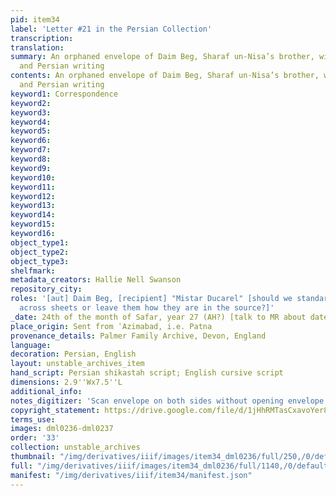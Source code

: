 ```yaml
---
pid: item34
label: 'Letter #21 in the Persian Collection'
transcription:
translation:
summary: An orphaned envelope of Daim Beg, Sharaf un-Nisa’s brother, with both English
  and Persian writing
contents: An orphaned envelope of Daim Beg, Sharaf un-Nisa’s brother, with both English
  and Persian writing
keyword1: Correspondence
keyword2:
keyword3:
keyword4:
keyword5:
keyword6:
keyword7:
keyword8:
keyword9:
keyword10:
keyword11:
keyword12:
keyword13:
keyword14:
keyword15:
keyword16:
object_type1:
object_type2:
object_type3:
shelfmark:
metadata_creators: Hallie Nell Swanson
repository_city:
roles: '[aut] Daim Beg, [recipient] "Mistar Ducarel" [should we standardise names/titles
  across sheets or leave them how they are in the source?]'
_date: 24th of the month of Safar, year 27 (AH?) [talk to MR about dates and conversions]
place_origin: Sent from ʿAzimabad, i.e. Patna
provenance_details: Palmer Family Archive, Devon, England
language:
decoration: Persian, English
layout: unstable_archives_item
hand_script: Persian shikastah script; English cursive script
dimensions: 2.9''Wx7.5''L
additional_info:
notes_digitizer: 'Scan envelope on both sides without opening envelope. '
copyright_statement: https://drive.google.com/file/d/1jHhRMTasCxavoYer89Wn8_Xn65nL0sW0/view?usp=sharing
terms_use:
images: dml0236-dml0237
order: '33'
collection: unstable_archives
thumbnail: "/img/derivatives/iiif/images/item34_dml0236/full/250,/0/default.jpg"
full: "/img/derivatives/iiif/images/item34_dml0236/full/1140,/0/default.jpg"
manifest: "/img/derivatives/iiif/item34/manifest.json"
---
```

